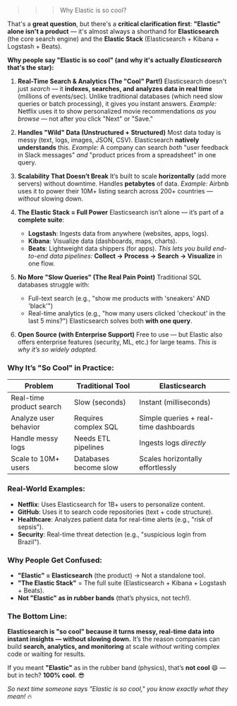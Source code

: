 >>> Why Elastic is so cool?

That's a **great question**, but there's a **critical clarification first**: **"Elastic" alone isn't a product** — it's almost always a shorthand for **Elasticsearch** (the core search
engine) and the **Elastic Stack** (Elasticsearch + Kibana + Logstash + Beats).

**Why people say "Elastic is so cool" (and why it's actually *Elasticsearch* that's the star):**

1. **Real-Time Search & Analytics (The "Cool" Part!)**
   Elasticsearch doesn't just *search* — it **indexes, searches, and analyzes data in real time** (millions of events/sec). Unlike traditional databases (which need slow queries or
batch processing), it gives you instant answers.
   *Example:* Netflix uses it to show personalized movie recommendations *as you browse* — not after you click "Next" or "Save."

2. **Handles "Wild" Data (Unstructured + Structured)**
   Most data today is messy (text, logs, images, JSON, CSV). Elasticsearch **natively understands** this.
   *Example:* A company can search *both* "user feedback in Slack messages" *and* "product prices from a spreadsheet" in one query.

3. **Scalability That Doesn’t Break**
   It’s built to scale **horizontally** (add more servers) without downtime. Handles **petabytes** of data.
   *Example:* Airbnb uses it to power their 10M+ listing search across 200+ countries — *without* slowing down.

4. **The Elastic Stack = Full Power**
   Elasticsearch isn’t alone — it’s part of a **complete suite**:
   - **Logstash**: Ingests data from anywhere (websites, apps, logs).
   - **Kibana**: Visualize data (dashboards, maps, charts).
   - **Beats**: Lightweight data shippers (for apps).
   *This lets you build end-to-end data pipelines:* **Collect → Process → Search → Visualize** in one flow.

5. **No More "Slow Queries" (The Real Pain Point)**
   Traditional SQL databases struggle with:
   - Full-text search (e.g., "show me products with 'sneakers' AND 'black'")
   - Real-time analytics (e.g., "how many users clicked 'checkout' in the last 5 mins?")
   Elasticsearch solves both **with one query**.

6. **Open Source (with Enterprise Support)**
   Free to use — but Elastic also offers enterprise features (security, ML, etc.) for large teams. *This is why it’s so widely adopted.*

### Why It’s "So Cool" in Practice:
| **Problem**                | **Traditional Tool**       | **Elasticsearch**                     |
|----------------------------|----------------------------|---------------------------------------|
| Real-time product search    | Slow (seconds)             | Instant (milliseconds)               |
| Analyze user behavior       | Requires complex SQL       | Simple queries + real-time dashboards|
| Handle messy logs           | Needs ETL pipelines        | Ingests logs *directly*              |
| Scale to 10M+ users        | Databases become slow      | Scales horizontally effortlessly    |

### Real-World Examples:
- **Netflix**: Uses Elasticsearch for 1B+ users to personalize content.
- **GitHub**: Uses it to search code repositories (text + code structure).
- **Healthcare**: Analyzes patient data for real-time alerts (e.g., "risk of sepsis").
- **Security**: Real-time threat detection (e.g., "suspicious login from Brazil").

### Why People Get Confused:
- **"Elastic" = Elasticsearch** (the product) → Not a standalone tool.
- **"The Elastic Stack"** = The full suite (Elasticsearch + Kibana + Logstash + Beats).
- **Not "Elastic" as in rubber bands** (that’s physics, not tech!).

### The Bottom Line:
**Elasticsearch is "so cool" because it turns messy, real-time data into instant insights — without slowing down.** It’s the reason companies can build **search, analytics, and
monitoring** at scale *without* writing complex code or waiting for results.

If you meant **"Elastic"** as in the rubber band (physics), that’s **not cool** 😄 — but in tech? **100% cool**. 😎

*So next time someone says "Elastic is so cool," you know exactly what they mean!* 🔥
